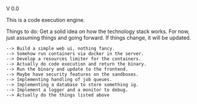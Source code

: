 V 0.0

This is a code execution engine.

Things to do:
    Get a solid idea on how the technology stack works.
    For now, just assuming things and going forward.
    If things change, it will be updated.
    
    --> Build a simple web ui, nothing fancy.
    --> Somehow run containers via docker in the server.
    --> Develop a resources limiter for the containers.
    --> Actually do code execution and return the binary.
    --> Run the binary and update to the frontend.
    --> Maybe have security features on the sandboxes.
    --> Implementing handling of job queues.
    --> Implementing a database to store something ig.
    --> Implement a logger and a monitor to debug.
    --> Actually do the things listed above
